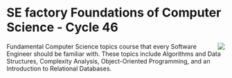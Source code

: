 # SE factory Foundations of Computer Science - Cycle 46
<img src="https://uploads-ssl.webflow.com/63e3828f575098222357ad70/63e3c538627455556c58db15_Property%201%3Dlogo_text.svg" align="right">

Fundamental Computer Science topics course that every Software
Engineer should be familiar with. These topics include Algorithms and Data Structures, Complexity
Analysis, Object-Oriented Programming, and an Introduction to Relational Databases.
